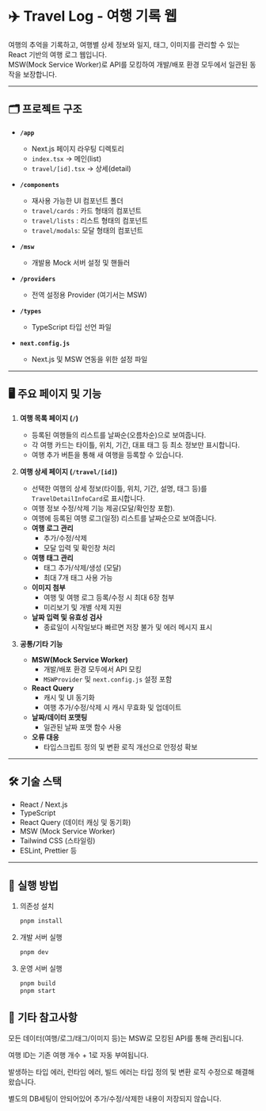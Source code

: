 # ✈️ Travel Log - 여행 기록 웹

여행의 추억을 기록하고, 여행별 상세 정보와 일지, 태그, 이미지를 관리할 수 있는 React 기반의 여행 로그 웹입니다.  
MSW(Mock Service Worker)로 API를 모킹하여 개발/배포 환경 모두에서 일관된 동작을 보장합니다.

---

## 🗂️ 프로젝트 구조

- **`/app`**

  - Next.js 페이지 라우팅 디렉토리
  - `index.tsx` → 메인(list)
  - `travel/[id].tsx` → 상세(detail)

- **`/components`**

  - 재사용 가능한 UI 컴포넌트 폴더
  - `travel/cards` : 카드 형태의 컴포넌트
  - `travel/lists` : 리스트 형태의 컴포넌트
  - `travel/modals`: 모달 형태의 컴포넌트

- **`/msw`**

  - 개발용 Mock 서버 설정 및 핸들러

- **`/providers`**

  - 전역 설정용 Provider (여기서는 MSW)

- **`/types`**

  - TypeScript 타입 선언 파일

- **`next.config.js`**
  - Next.js 및 MSW 연동을 위한 설정 파일

---

## 🖥️ 주요 페이지 및 기능

1. **여행 목록 페이지 (`/`)**

   - 등록된 여행들의 리스트를 날짜순(오름차순)으로 보여줍니다.
   - 각 여행 카드는 타이틀, 위치, 기간, 대표 태그 등 최소 정보만 표시합니다.
   - 여행 추가 버튼을 통해 새 여행을 등록할 수 있습니다.

2. **여행 상세 페이지 (`/travel/[id]`)**

   - 선택한 여행의 상세 정보(타이틀, 위치, 기간, 설명, 태그 등)를 `TravelDetailInfoCard`로 표시합니다.
   - 여행 정보 수정/삭제 기능 제공(모달/확인창 포함).
   - 여행에 등록된 여행 로그(일정) 리스트를 날짜순으로 보여줍니다.
   - **여행 로그 관리**
     - 추가/수정/삭제
     - 모달 입력 및 확인창 처리
   - **여행 태그 관리**
     - 태그 추가/삭제/생성 (모달)
     - 최대 7개 태그 사용 가능
   - **이미지 첨부**
     - 여행 및 여행 로그 등록/수정 시 최대 6장 첨부
     - 미리보기 및 개별 삭제 지원
   - **날짜 입력 및 유효성 검사**
     - 종료일이 시작일보다 빠르면 저장 불가 및 에러 메시지 표시

3. **공통/기타 기능**
   - **MSW(Mock Service Worker)**
     - 개발/배포 환경 모두에서 API 모킹
     - `MSWProvider` 및 `next.config.js` 설정 포함
   - **React Query**
     - 캐시 및 UI 동기화
     - 여행 추가/수정/삭제 시 캐시 무효화 및 업데이트
   - **날짜/데이터 포맷팅**
     - 일관된 날짜 포맷 함수 사용
   - **오류 대응**
     - 타입스크립트 정의 및 변환 로직 개선으로 안정성 확보

---

## 🛠️ 기술 스택

- React / Next.js
- TypeScript
- React Query (데이터 캐싱 및 동기화)
- MSW (Mock Service Worker)
- Tailwind CSS (스타일링)
- ESLint, Prettier 등

---

## 🚀 실행 방법

1. 의존성 설치
   ```bash
   pnpm install
   ```
2. 개발 서버 실행
   ```bash
   pnpm dev
   ```
3. 운영 서버 실행
   ```bash
   pnpm build
   pnpm start
   ```

## 📌 기타 참고사항

모든 데이터(여행/로그/태그/이미지 등)는 MSW로 모킹된 API를 통해 관리됩니다.

여행 ID는 기존 여행 개수 + 1로 자동 부여됩니다.

발생하는 타입 에러, 런타임 에러, 빌드 에러는 타입 정의 및 변환 로직 수정으로 해결해 왔습니다.

별도의 DB세팅이 안되어있어 추가/수정/삭제한 내용이 저장되지 않습니다.
